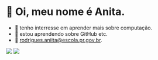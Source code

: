 
# :pinched_fingers: Oi, meu nome é Anita. 
- :thinking: tenho interresse em aprender mais sobre computação.
- 🌱 estou aprendendo sobre GitHub etc.
- :speech_balloon: rodrigues.aniita@escola.pr.gov.br.

<!---
lorenaanita/lorenaanita is a ✨ special ✨ repository because its `README.md` (this file) appears on your GitHub profile.
You can click the Preview link to take a look at your changes.
--->
![](https://img.shields.io/badge/Scratch-4D97FF?style=for-the-badge&logo=Scratch&logoColor=white)
![](https://img.shields.io/badge/JavaScript-323330?style=for-the-badge&logo=javascript&logoColor=F7DF1E)
